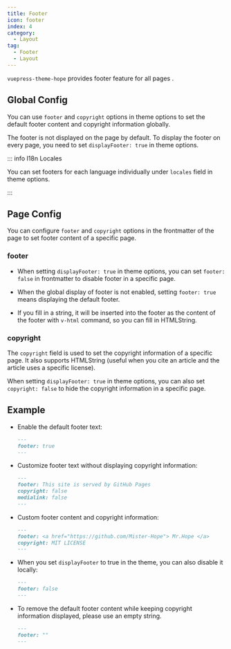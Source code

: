 ```yaml
---
title: Footer
icon: footer
index: 4
category:
  - Layout
tag:
  - Footer
  - Layout
---
```


`vuepress-theme-hope` provides footer feature for all pages <Badge text="Support page config" />.

<!-- more -->

## Global Config

You can use `footer` and `copyright` options in theme options to set the default footer content and copyright information globally.

The footer is not displayed on the page by default. To display the footer on every page, you need to set `displayFooter: true` in theme options.

::: info I18n Locales

You can set footers for each language individually under `locales` field in theme options.

:::

## Page Config

You can configure `footer` and `copyright` options in the frontmatter of the page to set footer content of a specific page.

### footer

- When setting `displayFooter: true` in theme options, you can set `footer: false` in frontmatter to disable footer in a specific page.

- When the global display of footer is not enabled, setting `footer: true` means displaying the default footer.

- If you fill in a string, it will be inserted into the footer as the content of the footer with `v-html` command, so you can fill in HTMLString.

### copyright

The `copyright` field is used to set the copyright information of a specific page. It also supports HTMLString (useful when you cite an article and the article uses a specific license).

When setting `displayFooter: true` in theme options, you can also set `copyright: false` to hide the copyright information in a specific page.

## Example

- Enable the default footer text:

  ```md
  ---
  footer: true
  ---
  ```

- Customize footer text without displaying copyright information:

  ```md
  ---
  footer: This site is served by GitHub Pages
  copyright: false
  medialink: false
  ---
  ```

- Custom footer content and copyright information:

  ```md
  ---
  footer: <a href="https://github.com/Mister-Hope"> Mr.Hope </a>
  copyright: MIT LICENSE
  ---
  ```

- When you set `displayFooter` to true in the theme, you can also disable it locally:

  ```md
  ---
  footer: false
  ---
  ```

- To remove the default footer content while keeping copyright information displayed, please use an empty string.

  ```md
  ---
  footer: ""
  ---
  ```
